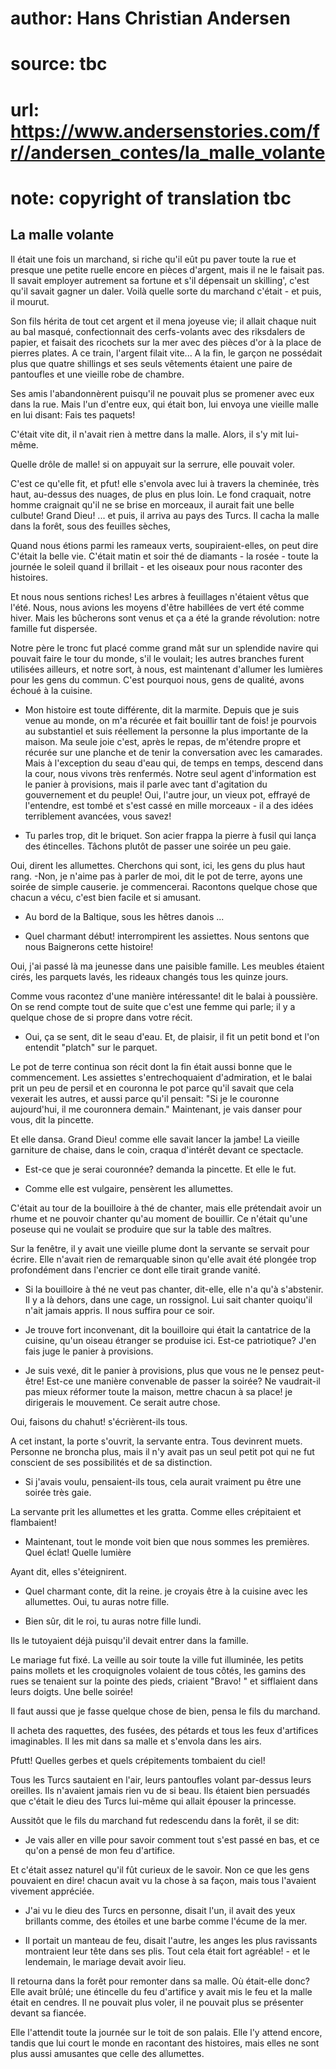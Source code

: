 # author: Hans Christian Andersen
# source: tbc
# url: https://www.andersenstories.com/fr//andersen_contes/la_malle_volante
# note: copyright of translation tbc

## La malle volante 

Il était une fois un marchand, si riche qu'il eût pu paver toute la rue
et presque une petite ruelle encore en pièces d'argent, mais il ne le
faisait pas. Il savait employer autrement sa fortune et s'il dépensait
un skilling', c'est qu'il savait gagner un daler. Voilà quelle sorte
du marchand c'était - et puis, il mourut.

Son fils hérita de tout cet argent et il mena joyeuse vie; il allait
chaque nuit au bal masqué, confectionnait des cerfs-volants avec des
riksdalers de papier, et faisait des ricochets sur la mer avec des
pièces d'or à la place de pierres plates. A ce train, l'argent filait
vite... A la fin, le garçon ne possédait plus que quatre shillings et
ses seuls vêtements étaient une paire de pantoufles et une vieille robe
de chambre.

Ses amis l'abandonnèrent puisqu'il ne pouvait plus se promener avec
eux dans la rue. Mais l'un d'entre eux, qui était bon, lui envoya une
vieille malle en lui disant: Fais tes paquets!

C'était vite dit, il n'avait rien à mettre dans la malle. Alors, il
s'y mit lui-même.

Quelle drôle de malle! si on appuyait sur la serrure, elle pouvait
voler.

C'est ce qu'elle fit, et pfut! elle s'envola avec lui à travers la
cheminée, très haut, au-dessus des nuages, de plus en plus loin. Le fond
craquait, notre homme craignait qu'il ne se brise en morceaux, il
aurait fait une belle culbute! Grand Dieu! ... et puis, il arriva au
pays des Turcs. Il cacha la malle dans la forêt, sous des feuilles
sèches,

Quand nous étions parmi les rameaux verts, soupiraient-elles, on peut
dire C'était la belle vie. C'était matin et soir thé de diamants - la
rosée - toute la journée le soleil quand il brillait - et les oiseaux
pour nous raconter des histoires.

Et nous nous sentions riches! Les arbres à feuillages n'étaient vêtus
que l'été. Nous, nous avions les moyens d'être habillées de vert été
comme hiver. Mais les bûcherons sont venus et ça a été la grande
révolution: notre famille fut dispersée.

Notre père le tronc fut placé comme grand mât sur un splendide navire
qui pouvait faire le tour du monde, s'il le voulait; les autres
branches furent utilisées ailleurs, et notre sort, à nous, est
maintenant d'allumer les lumières pour les gens du commun. C'est
pourquoi nous, gens de qualité, avons échoué à la cuisine.

- Mon histoire est toute différente, dit la marmite. Depuis que je suis
venue au monde, on m'a récurée et fait bouillir tant de fois! je
pourvois au substantiel et suis réellement la personne la plus
importante de la maison. Ma seule joie c'est, après le repas, de
m'étendre propre et récurée sur une planche et de tenir la conversation
avec les camarades. Mais à l'exception du seau d'eau qui, de temps en
temps, descend dans la cour, nous vivons très renfermés. Notre seul
agent d'information est le panier à provisions, mais il parle avec tant
d'agitation du gouvernement et du peuple! Oui, l'autre jour, un vieux
pot, effrayé de l'entendre, est tombé et s'est cassé en mille
morceaux - il a des idées terriblement avancées, vous savez!

- Tu parles trop, dit le briquet. Son acier frappa la pierre à fusil
qui lança des étincelles. Tâchons plutôt de passer une soirée un peu
gaie.

Oui, dirent les allumettes. Cherchons qui sont, ici, les gens du plus
haut rang. -Non, je n'aime pas à parler de moi, dit le pot de terre,
ayons une soirée de simple causerie. je commencerai. Racontons quelque
chose que chacun a vécu, c'est bien facile et si amusant.

- Au bord de la Baltique, sous les hêtres danois ...

- Quel charmant début! interrompirent les assiettes. Nous sentons que
nous Baignerons cette histoire!

Oui, j'ai passé là ma jeunesse dans une paisible famille. Les meubles
étaient cirés, les parquets lavés, les rideaux changés tous les quinze
jours.

Comme vous racontez d'une manière intéressante! dit le balai à
poussière. On se rend compte tout de suite que c'est une femme qui
parle; il y a quelque chose de si propre dans votre récit.

- Oui, ça se sent, dit le seau d'eau. Et, de plaisir, il fit un petit
bond et l'on entendit "platch" sur le parquet.

Le pot de terre continua son récit dont la fin était aussi bonne que le
commencement. Les assiettes s'entrechoquaient d'admiration, et le
balai prit un peu de persil et en couronna le pot parce qu'il savait
que cela vexerait les autres, et aussi parce qu'il pensait: "Si je le
couronne aujourd'hui, il me couronnera demain." Maintenant, je vais
danser pour vous, dit la pincette.

Et elle dansa. Grand Dieu! comme elle savait lancer la jambe! La vieille
garniture de chaise, dans le coin, craqua d'intérêt devant ce
spectacle.

- Est-ce que je serai couronnée? demanda la pincette. Et elle le fut.

- Comme elle est vulgaire, pensèrent les allumettes.

C'était au tour de la bouilloire à thé de chanter, mais elle prétendait
avoir un rhume et ne pouvoir chanter qu'au moment de bouillir. Ce
n'était qu'une poseuse qui ne voulait se produire que sur la table des
maîtres.

Sur la fenêtre, il y avait une vieille plume dont la servante se servait
pour écrire. Elle n'avait rien de remarquable sinon qu'elle avait été
plongée trop profondément dans l'encrier ce dont elle tirait grande
vanité.

- Si la bouilloire à thé ne veut pas chanter, dit-elle, elle n'a qu'à
s'abstenir. Il y a là dehors, dans une cage, un rossignol. Lui sait
chanter quoiqu'il n'ait jamais appris. Il nous suffira pour ce soir.

- Je trouve fort inconvenant, dit la bouilloire qui était la cantatrice
de la cuisine, qu'un oiseau étranger se produise ici. Est-ce
patriotique? J'en fais juge le panier à provisions.

- Je suis vexé, dit le panier à provisions, plus que vous ne le pensez
peut-être! Est-ce une manière convenable de passer la soirée? Ne
vaudrait-il pas mieux réformer toute la maison, mettre chacun à sa
place! je dirigerais le mouvement. Ce serait autre chose.

Oui, faisons du chahut! s'écrièrent-ils tous.

A cet instant, la porte s'ouvrit, la servante entra. Tous devinrent
muets. Personne ne broncha plus, mais il n'y avait pas un seul petit
pot qui ne fut conscient de ses possibilités et de sa distinction.

- Si j'avais voulu, pensaient-ils tous, cela aurait vraiment pu être
une soirée très gaie.

La servante prit les allumettes et les gratta. Comme elles crépitaient
et flambaient!

- Maintenant, tout le monde voit bien que nous sommes les premières.
Quel éclat! Quelle lumière

Ayant dit, elles s'éteignirent.

- Quel charmant conte, dit la reine. je croyais être à la cuisine avec
les allumettes. Oui, tu auras notre fille.

- Bien sûr, dit le roi, tu auras notre fille lundi.

Ils le tutoyaient déjà puisqu'il devait entrer dans la famille.

Le mariage fut fixé. La veille au soir toute la ville fut illuminée, les
petits pains mollets et les croquignoles volaient de tous côtés, les
gamins des rues se tenaient sur la pointe des pieds, criaient "Bravo!
" et sifflaient dans leurs doigts. Une belle soirée!

Il faut aussi que je fasse quelque chose de bien, pensa le fils du
marchand.

Il acheta des raquettes, des fusées, des pétards et tous les feux
d'artifices imaginables. Il les mit dans sa malle et s'envola dans les
airs.

Pfutt! Quelles gerbes et quels crépitements tombaient du ciel!

Tous les Turcs sautaient en l'air, leurs pantoufles volant par-dessus
leurs oreilles. Ils n'avaient jamais rien vu de si beau. Ils étaient
bien persuadés que c'était le dieu des Turcs lui-même qui allait
épouser la princesse.

Aussitôt que le fils du marchand fut redescendu dans la forêt, il se
dit:

- Je vais aller en ville pour savoir comment tout s'est passé en bas,
et ce qu'on a pensé de mon feu d'artifice.

Et c'était assez naturel qu'il fût curieux de le savoir. Non ce que
les gens pouvaient en dire! chacun avait vu la chose à sa façon, mais
tous l'avaient vivement appréciée.

- J'ai vu le dieu des Turcs en personne, disait l'un, il avait des
yeux brillants comme, des étoiles et une barbe comme l'écume de la mer.

- Il portait un manteau de feu, disait l'autre, les anges les plus
ravissants montraient leur tête dans ses plis. Tout cela était fort
agréable! - et le lendemain, le mariage devait avoir lieu.

Il retourna dans la forêt pour remonter dans sa malle. Où était-elle
donc? Elle avait brûlé; une étincelle du feu d'artifice y avait mis le
feu et la malle était en cendres. Il ne pouvait plus voler, il ne
pouvait plus se présenter devant sa fiancée.

Elle l'attendit toute la journée sur le toit de son palais. Elle l'y
attend encore, tandis que lui court le monde en racontant des histoires,
mais elles ne sont plus aussi amusantes que celle des allumettes.
